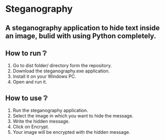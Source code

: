 ﻿# Steganography

## A steganography application to hide text inside an image, bulid with using Python completely.

## How to run ❔

1. Go to dist folder/ directory form the repository.
2. Download the steganography.exe application.
3. Install it on your Windows PC.
4. Open and run it.

## How to use ❔

1. Run the steganography application.
2. Select the image in which you want to hide the message.
3. Write the hidden message.
4. Click on Encrypt.
5. Your image will be encrypted with the hidden message. 
